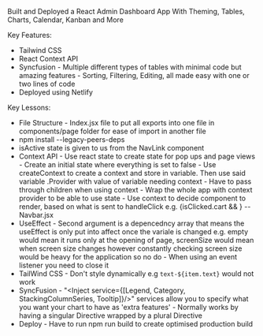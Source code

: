 Built and Deployed a React Admin Dashboard App With Theming, Tables, Charts, Calendar, Kanban and More

Key Features:
- Tailwind CSS
- React Context API
- Syncfusion
        - Multiple different types of tables with minimal code but amazing features
        - Sorting, Filtering, Editing, all made easy with one or two lines of code
- Deployed using Netlify


Key Lessons:
- File Structure
        - Index.jsx file to put all exports into one file in components/page folder for ease of import in another file
-  npm install --legacy-peers-deps
- isActive state is given to us from the NavLink component
- Context API
        - Use react state to create state for pop ups and page views
        - Create an initial state where everything is set to false
        - Use createContext to create a context and store in variable. Then use said variable .Provider with value of variable needing context
        - Have to pass through children when using context
        - Wrap the whole app with context provider to be able to use state
        - Use context to decide component to render, based on what is sent to handleClick e.g. {isClicked.cart && <Cart />} -- Navbar.jsx
- UseEffect
        - Second argument is a depencedncy array that means the useEffect is only put into affect once the variale is changed e.g. empty would mean it runs only at the opening of page, screenSize would mean when screen size changes however constantly checking screen size would be heavy for the application so no do
        - When using an event listener you need to close it
- TailWind CSS
        - Don't style dynamically e.g `text-${item.text}` would not work
- SyncFusion
        - "<Inject service={[Legend, Category, StackingColumnSeries, Tooltip]}/>" services allow you to specify what you want your chart to have as 'extra features'
        - Normally works by having a singular Directive wrapped by a plural Directive
- Deploy
        - Have to run npm run build to create optimised production build
